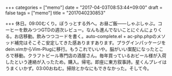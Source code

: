 +++
categories = ["memo"]
date = "2017-04-03T08:53:44+09:00"
draft = false
tags = ["memo"]
title = "2017040230853"

+++
休日。09:00むくり。ぼうっとする外へ。お昼ご飯——しゃぶしゃぶ。コーヒーを飲みつつGTDの週次レビュー。なんも進んでないことにぐんにょりくる。お店移動。飲みつつコードを書く。auto-complete.el + ac-php.phpのメソッド補完はそこそこ安定してきた感ありますあります。プラグインパッケージをdein.vimからVim-Plugに移行。もうこれでいいや。脳がいい案配になったところで移動。クラフトビール専門店の酒屋さん。毎年買っているおビール様が入荷したという連絡が入ったため。購入。帰宅。即座に東方叙事詩。星くんプレイはうまくいかず。03:00おねむ。掃除とかなにもできなかった。そして今。